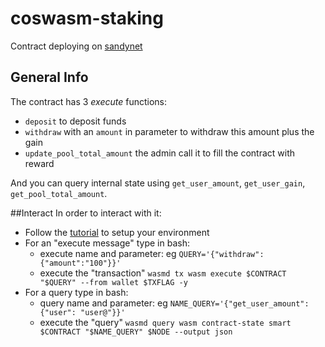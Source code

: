 # coswasm-staking

Contract deploying on [sandynet](https://sandynet.aneka.io/accounts/wasm1l340jm4hw6ltay3cwyu4pg97p532qr5lmchqwv)
## General Info
The contract has 3 *execute* functions:
- `deposit` to deposit funds
- `withdraw` with an `amount` in parameter to withdraw this amount plus the gain
- `update_pool_total_amount` the admin call it to fill the contract with reward

And you can query internal state using `get_user_amount`, `get_user_gain`, `get_pool_total_amount`.

##Interact
In order to interact with it:
- Follow the [tutorial](https://docs.cosmwasm.com/tutorials/simple-option/setup) to setup your environment
- For an "execute message" type in bash:
  - execute name and parameter: eg `QUERY='{"withdraw": {"amount":"100"}}'`
  - execute the "transaction" `wasmd tx wasm execute $CONTRACT "$QUERY" --from wallet $TXFLAG -y`
- For a query type in bash:
  - query name and parameter: eg `NAME_QUERY='{"get_user_amount": {"user": "user@"}}'`
  - execute the "query" `wasmd query wasm contract-state smart $CONTRACT "$NAME_QUERY" $NODE --output json`
